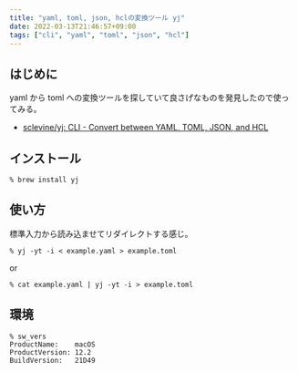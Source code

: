 ```yaml
---
title: "yaml, toml, json, hclの変換ツール yj"
date: 2022-03-13T21:46:57+09:00
tags: ["cli", "yaml", "toml", "json", "hcl"]
---
```


## はじめに


yaml から toml への変換ツールを探していて良さげなものを発見したので使ってみる。

- [sclevine/yj: CLI - Convert between YAML, TOML, JSON, and HCL](https://github.com/sclevine/yj)

## インストール

```console
% brew install yj
```

## 使い方

標準入力から読み込ませてリダイレクトする感じ。

```console
% yj -yt -i < example.yaml > example.toml
```
or 

```console
% cat example.yaml | yj -yt -i > example.toml
```

## 環境

```console
% sw_vers
ProductName:    macOS
ProductVersion: 12.2
BuildVersion:   21D49
```
